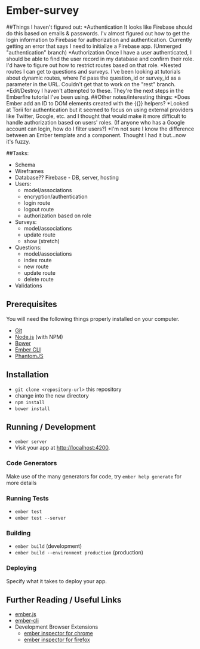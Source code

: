 # Ember-survey
##Things I haven't figured out:
  *Authentication
    It looks like Firebase should do this based on emails & passwords. I'v almost figured out how to get the login information to Firebase for authorization and authentication. Currently getting an error that says I need to initialize a Firebase app. (Unmerged "authentication" branch)
  *Authorization
    Once I have a user authenticated, I should be able to find the user record in my database and confirm their role. I'd have to figure out how to restrict routes based on that role.
  *Nested routes
    I can get to questions and surveys. I've been looking at tutorials about dynamic routes, where I'd pass the question_id or survey_id as a parameter in the URL. Couldn't get that to work on the "rest" branch.
  *Edit/Destroy
    I haven't attempted to these. They're the next steps in the Emberfire tutorial I've been using. 
##Other notes/interesting things:
  *Does Ember add an ID to DOM elements created with the {{}} helpers?
  *Looked at Torii for authentication but it seemed to focus on using external providers like Twitter, Google, etc. and I thought that would make it more difficult to handle authorization based on users' roles. (If anyone who has a Google account can login, how do I filter users?)
  *I'm not sure I know the difference between an Ember template and a component. Thought I had it but...now it's fuzzy.

##Tasks:
* Schema
* Wireframes
* Database?? Firebase - DB, server, hosting
* Users: 
  - model/associations
  - encryption/authentication
  - login route
  - logout route
  - authorization based on role
* Surveys:
  - model/associations
  - update route
  - show (stretch)
* Questions:
  - model/associations
  - index route
  - new route
  - update route
  - delete route
* Validations

## Prerequisites

You will need the following things properly installed on your computer.

* [Git](http://git-scm.com/)
* [Node.js](http://nodejs.org/) (with NPM)
* [Bower](http://bower.io/)
* [Ember CLI](http://ember-cli.com/)
* [PhantomJS](http://phantomjs.org/)

## Installation

* `git clone <repository-url>` this repository
* change into the new directory
* `npm install`
* `bower install`

## Running / Development

* `ember server`
* Visit your app at [http://localhost:4200](http://localhost:4200).

### Code Generators

Make use of the many generators for code, try `ember help generate` for more details

### Running Tests

* `ember test`
* `ember test --server`

### Building

* `ember build` (development)
* `ember build --environment production` (production)

### Deploying

Specify what it takes to deploy your app.

## Further Reading / Useful Links

* [ember.js](http://emberjs.com/)
* [ember-cli](http://ember-cli.com/)
* Development Browser Extensions
  * [ember inspector for chrome](https://chrome.google.com/webstore/detail/ember-inspector/bmdblncegkenkacieihfhpjfppoconhi)
  * [ember inspector for firefox](https://addons.mozilla.org/en-US/firefox/addon/ember-inspector/)

